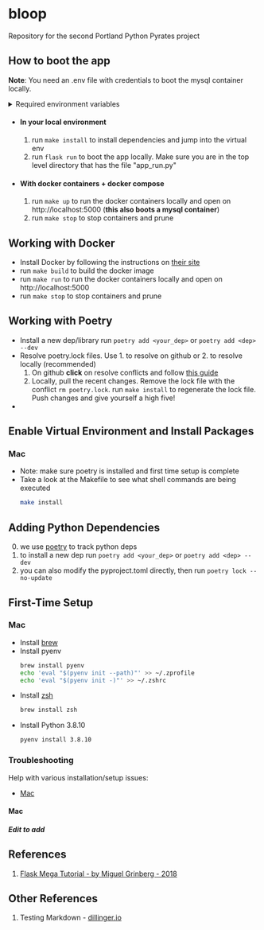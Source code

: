 # bloop
Repository for the second Portland Python Pyrates project

## How to boot the app
  **Note**: You need an .env file with credentials to boot the mysql container locally.

  <details>
<summary>Required environment variables</summary>
<br>
   <ul>

<li> DATABASE_URL</li>
<li> MYSQL_ROOT_PASSWORD</li>
<li> MYSQL_PASSWORD</li>

   </ul>
</details>

- #### In your local environment
    1. run `make install` to install dependencies and jump into the virtual env
    2. run `flask run` to boot the app locally. Make sure you are in the top level directory that has the file "app_run.py"

- #### With docker containers + docker compose
    1. run `make up` to run the docker containers locally and open on  http://localhost:5000 (**this also boots a mysql container**)
    2. run `make stop` to stop containers and prune

## Working with Docker
* Install Docker by following the instructions on [their site](https://docs.docker.com/get-docker/)
* run `make build` to build the docker image
* run `make run` to run the docker containers locally and open on  http://localhost:5000
* run `make stop` to stop containers and prune

## Working with Poetry

* Install a new dep/library run `poetry add <your_dep>` or `poetry add <dep> --dev`
* Resolve poetry.lock files. Use 1. to resolve on github or 2. to resolve locally (recommended)
   1. On github **click** on resolve conflicts and follow [this guide](https://docs.github.com/en/pull-requests/collaborating-with-pull-requests/addressing-merge-conflicts/resolving-a-merge-conflict-on-github)
   2. Locally, pull the recent changes. Remove the lock file with the conflict `rm poetry.lock`. run `make install` to regenerate the lock file. Push changes and give yourself a high five!
*

## Enable Virtual Environment and Install Packages

### Mac

* Note: make sure poetry is installed and first time setup is complete
* Take a look at the Makefile to see what shell commands are being executed
   ```bash
   make install
   ```

## Adding Python Dependencies

0. we use [poetry](https://python-poetry.org/) to track python deps
0. to install a new dep run `poetry add <your_dep>` or `poetry add <dep> --dev`
0. you can also modify the pyproject.toml directly, then run `poetry lock --no-update`

## First-Time Setup

### Mac
* Install [brew](https://brew.sh/)
* Install pyenv
   ```bash
   brew install pyenv
   echo 'eval "$(pyenv init --path)"' >> ~/.zprofile
   echo 'eval "$(pyenv init -)"' >> ~/.zshrc
   ```
* Install [zsh](https://sourabhbajaj.com/mac-setup/iTerm/zsh.html)
   ```bash
   brew install zsh
   ```
* Install Python 3.8.10
   ```bash
   pyenv install 3.8.10
   ```

### Troubleshooting

Help with various installation/setup issues:

 * [Mac](#Mac)

#### Mac

##### Edit to add

## References
1. [Flask Mega Tutorial - by Miguel Grinberg - 2018](https://blog.miguelgrinberg.com/post/the-flask-mega-tutorial-part-i-hello-world)

## Other References
1. Testing Markdown - [dillinger.io](https://dillinger.io/)
